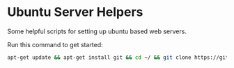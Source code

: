 Ubuntu Server Helpers
=====================


Some helpful scripts for setting up ubuntu based web servers. 

Run this command to get started: 

``` bash
apt-get update && apt-get install git && cd ~/ && git clone https://github.com/SamPedley/Ubuntu-Helpers.git && cd ./Ubuntu-Helpers
```